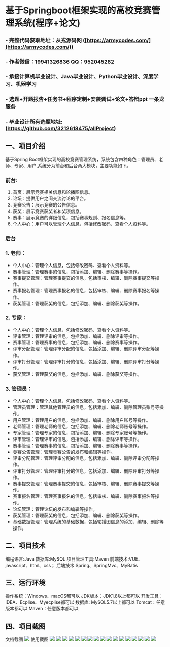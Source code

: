 基于Springboot框架实现的高校竞赛管理系统(程序+论文)
=
### - 完整代码获取地址：从戎源码网 ([https://armycodes.com/](https://armycodes.com/))
### - 作者微信：19941326836  QQ：952045282 
### - 承接计算机毕业设计、Java毕业设计、Python毕业设计、深度学习、机器学习
### - 选题+开题报告+任务书+程序定制+安装调试+论文+答辩ppt 一条龙服务
### - 毕业设计所有选题地址:(https://github.com/3212618475/allProject)


一、项目介绍
---
基于Spring Boot框架实现的高校竞赛管理系统，系统包含四种角色：管理员、老师、专家、用户,系统分为前台和后台两大模块，主要功能如下。

### 前台:
1. 首页：展示竞赛相关信息和轮播图信息。
2. 论坛：提供用户之间交流讨论的平台。
3. 竞赛公告：展示竞赛的公告信息。
4. 获奖：展示竞赛获奖者和奖项信息。
5. 赛事：展示竞赛的详细信息，包括赛事规则、报名信息等。
6. 个人中心：用户可以管理个人信息，包括修改密码、查看个人资料等。


### 后台
### 1. 老师：
   - 个人中心：管理个人信息，包括修改密码、查看个人资料等。
   - 赛事管理：管理赛事的信息，包括添加、编辑、删除赛事等操作。
   - 赛事提交管理：管理赛事提交的信息，包括审核、编辑、删除赛事提交等操作。
   - 赛事报名管理：管理赛事报名的信息，包括审核、编辑、删除赛事报名等操作。
   - 获奖管理：管理获奖的信息，包括添加、编辑、删除获奖等操作。

### 2. 专家：
   - 个人中心：管理个人信息，包括修改密码、查看个人资料等。
   - 评审管理：管理评审的信息，包括添加、编辑、删除评审等操作。
   - 赛事管理：管理赛事的信息，包括添加、编辑、删除赛事等操作。
   - 评审分配管理：管理评审分配的信息，包括添加、编辑、删除评审分配等操作。
   - 评审打分管理：管理评审打分的信息，包括添加、编辑、删除评审打分等操作。
   - 获奖管理：管理获奖的信息，包括添加、编辑、删除获奖等操作。

### 3. 管理员：
   - 个人中心：管理个人信息，包括修改密码、查看个人资料等。
   - 管理员管理：管理其他管理员的信息，包括添加、编辑、删除管理员账号等操作。
   - 用户管理：管理用户的信息，包括添加、编辑、删除用户账号等操作。
   - 老师管理：管理老师的信息，包括添加、编辑、删除老师账号等操作。
   - 专家管理：管理专家的信息，包括添加、编辑、删除专家账号等操作。
   - 评审管理：管理评审的信息，包括添加、编辑、删除评审等操作。
   - 赛事管理：管理赛事的信息，包括添加、编辑、删除赛事等操作。
   - 竟赛公告管理：管理竞赛公告的发布和编辑等操作。
   - 评审分配管理：管理评审分配的信息，包括添加、编辑、删除评审分配等操作。
   - 评审打分管理：管理评审打分的信息，包括添加、编辑、删除评审打分等操作。
   - 赛事提交管理：管理赛事提交的信息，包括审核、编辑、删除赛事提交等操作。
   - 赛事报名管理：管理赛事报名的信息，包括审核、编辑、删除赛事报名等操作。
   - 论坛管理：管理论坛的发布和编辑等操作。
   - 获奖管理：管理获奖的信息，包括添加、编辑、删除获奖等操作。
   - 基础数据管理：管理系统的基础数据，包括轮播图信息的添加、编辑、删除等操作。



二、项目技术
---
编程语言:Java 
数据库:MySQL
项目管理工具:Maven 
前端技术:VUE、javascript、html、css； 
后端技术:Spring、SpringMvc、MyBatis

三、运行环境
---
操作系统：Windows、macOS都可以
JDK版本：JDK1.8以上都可以
开发工具：IDEA、Ecplise、Myecplise都可以
数据库: MySQL5.7以上都可以
Tomcat：任意版本都可以
Maven：任意版本都可以

四、项目截图
---
文档截图
![](limage/1.png)
使用截图
![](image/1.png)
![](image/2.png)
![](image/3.png)
![](image/4.png)
![](image/5.png)
![](image/6.png)
![](image/7.png)
![](image/8.png)
![](image/9.png)
![](image/10.png)
![](image/11.png)
![](image/12.png)
![](image/13.png)
![](image/14.png)
![](image/15.png)
![](image/16.png)
![](image/17.png)

